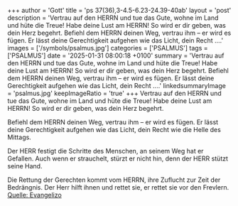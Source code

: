 +++
author = 'Gott'
title = 'ps 37(36),3-4.5-6.23-24.39-40ab'
layout = 'post'
description = 'Vertrau auf den HERRN und tue das Gute,  wohne im Land und hüte die Treue! Habe deine Lust am HERRN!  So wird er dir geben, was dein Herz begehrt.  Befiehl dem HERRN deinen Weg,  vertrau ihm – er wird es fügen. Er lässt deine Gerechtigkeit aufgehen wie das Licht,  dein Recht ....'
images = ['/symbols/psalmus.jpg']
categories = ['PSALMUS']
tags = ['PSALMUS']
date = '2025-01-31 08:00:18 +0100'
summary = 'Vertrau auf den HERRN und tue das Gute,  wohne im Land und hüte die Treue! Habe deine Lust am HERRN!  So wird er dir geben, was dein Herz begehrt.  Befiehl dem HERRN deinen Weg,  vertrau ihm – er wird es fügen. Er lässt deine Gerechtigkeit aufgehen wie das Licht,  dein Recht ....'
linkedsummaryImage = 'psalmus.jpg'
keepImageRatio = 'true'
+++
Vertrau auf den HERRN und tue das Gute, 
wohne im Land und hüte die Treue!
Habe deine Lust am HERRN! 
So wird er dir geben, was dein Herz begehrt.

Befiehl dem HERRN deinen Weg, 
vertrau ihm – er wird es fügen.
Er lässt deine Gerechtigkeit aufgehen wie das Licht, 
dein Recht wie die Helle des Mittags.<!--more-->

Der HERR festigt die Schritte des Menschen, 
an seinem Weg hat er Gefallen.
Auch wenn er strauchelt, stürzt er nicht hin, 
denn der HERR stützt seine Hand.

Die Rettung der Gerechten kommt vom HERRN, 
ihre Zuflucht zur Zeit der Bedrängnis.
Der Herr hilft ihnen und rettet sie,
er rettet sie vor den Frevlern.<br> [Quelle: Evangelizo](https://evangeliumtagfuertag.org/DE/gospel)